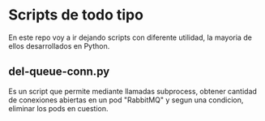 # Scripts de todo tipo

En este repo voy a ir dejando scripts con diferente utilidad, la mayoria de ellos desarrollados en Python.

## del-queue-conn.py

Es un script que permite mediante llamadas subprocess, obtener cantidad de conexiones abiertas en un pod "RabbitMQ" y segun una condicion, eliminar los pods en cuestion.
